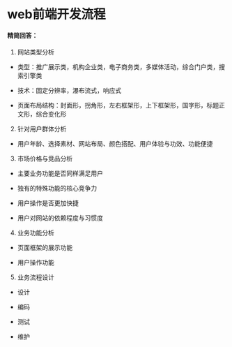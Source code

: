 # web前端开发流程

#### 精简回答：

1. 网站类型分析

- 类型：推广展示类，机构企业类，电子商务类，多媒体活动，综合门户类，搜索引擎类

- 技术：固定分辨率，瀑布流式，响应式

- 页面布局结构：封面形，拐角形，左右框架形，上下框架形，国字形，标题正文形，综合变化形

2. 针对用户群体分析

- 用户年龄、选择素材、网站布局、颜色搭配、用户体验与功效、功能便捷

3. 市场价格与竞品分析

- 主要业务功能是否同样满足用户

- 独有的特殊功能的核心竞争力

- 用户操作是否更加快捷

- 用户对网站的依赖程度与习惯度

4. 业务功能分析

- 页面框架的展示功能

- 用户操作功能

5. 业务流程设计

- 设计

- 编码

- 测试

- 维护
